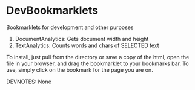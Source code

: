 DevBookmarklets
=========================

Bookmarklets for development and other purposes

1. DocumentAnalytics: Gets document width and height
2. TextAnalytics: Counts words and chars of SELECTED text

To install, just pull from the directory or save a copy of the html, 
open the file in your browser, and drag the bookmarklet to your 
bookmarks bar. 
To use, simply click on the bookmark for the page you are on.

DEVNOTES:
None